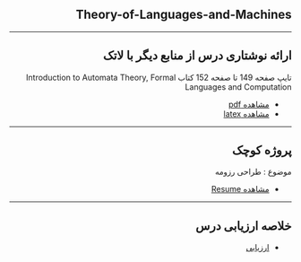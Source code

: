<div dir="rtl">

## Theory-of-Languages-and-Machines
---
## ارائه نوشتاری درس از منابع دیگر با لاتک
تایپ صفحه 149 تا صفحه 152 کتاب Introduction to Automata Theory, Formal Languages and Computation 
- [مشاهده pdf](https://github.com/ParastooTayebi/PNU_3991_AR/blob/main/Theory-of-Languages-and-Machines/LaTeX/untitled-2.pdf)
- [مشاهده latex](https://github.com/ParastooTayebi/PNU_3991_AR/blob/main/Theory-of-Languages-and-Machines/LaTeX/untitled-2.tex)

-----------
## پروژه کوچک
موضوع : طراحی رزومه
- [مشاهده Resume](https://parastootayebi.github.io/Resume/)

-----------
## خلاصه ارزیابی درس

- [ارزیابی](https://github.com/ParastooTayebi/PNU_3991_AR/blob/main/Theory-of-Languages-and-Machines/FT_Theory-of-Languages-and-Machines_CheckList_AR_3991.pdf)
